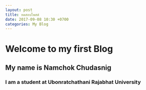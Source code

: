 ```yaml
---
layout: post
title: ทดสอบโพสต์
date: 2017-09-08 10:30 +0700
categories: My Blog
---
```


# Welcome to my first Blog
## My name is Namchok Chudasnig
### I am a student at Ubonratchathani Rajabhat University
